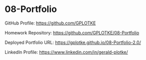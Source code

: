 # 08-Portfolio

GitHub Profile:
https://github.com/GPLOTKE

Homework Repository:
https://github.com/GPLOTKE/08-Portfolio

Deployed Portfolio URL:
https://gplotke.github.io/08-Portfolio-2.0/

LinkedIn Profile:
https://www.linkedin.com/in/gerald-plotke/
